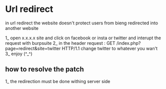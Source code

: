 
# Url redirect

in url redirect the website doesn't protect users from bieng redirected into another website

1_ open x.x.x.x site and click on facebook or insta or twitter and interupt the request with burpsuite
2_  in the header request : GET /index.php?page=redirect&site=twitter HTTP/1.1 change twitter to whatever you wan't
3_ enjoy (^_^)

## how to resolve the patch

1_ the redirection must be done withing server side